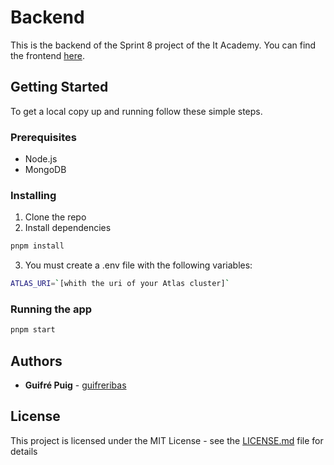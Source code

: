 # Backend

This is the backend of the Sprint 8 project of the It Academy. You can find the frontend [here](https://github.com/guifreribas/frontend).

## Getting Started

To get a local copy up and running follow these simple steps.

### Prerequisites

-   Node.js
-   MongoDB

### Installing

1.  Clone the repo
2.  Install dependencies

```sh
pnpm install
```

3. You must create a .env file with the following variables:

```sh
ATLAS_URI=`[whith the uri of your Atlas cluster]`
```

### Running the app

```sh
pnpm start
```

## Authors

-   **Guifré Puig** - [guifreribas](https://github.com/guifreribas)

## License

This project is licensed under the MIT License - see the [LICENSE.md](LICENSE.md) file for details
